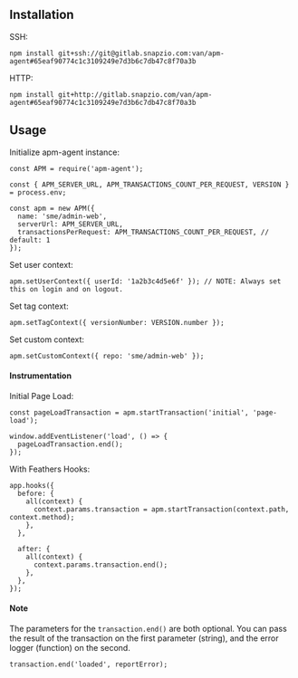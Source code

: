 ## Installation
SSH:
```
npm install git+ssh://git@gitlab.snapzio.com:van/apm-agent#65eaf90774c1c3109249e7d3b6c7db47c8f70a3b
```
HTTP:
```
npm install git+http://gitlab.snapzio.com/van/apm-agent#65eaf90774c1c3109249e7d3b6c7db47c8f70a3b
```

## Usage
Initialize apm-agent instance:
```
const APM = require('apm-agent');

const { APM_SERVER_URL, APM_TRANSACTIONS_COUNT_PER_REQUEST, VERSION } = process.env;

const apm = new APM({
  name: 'sme/admin-web',
  serverUrl: APM_SERVER_URL,
  transactionsPerRequest: APM_TRANSACTIONS_COUNT_PER_REQUEST, // default: 1
});
```

Set user context:
```
apm.setUserContext({ userId: '1a2b3c4d5e6f' }); // NOTE: Always set this on login and on logout.
```
Set tag context:
```
apm.setTagContext({ versionNumber: VERSION.number });
```

Set custom context:
```
apm.setCustomContext({ repo: 'sme/admin-web' });
```

#### Instrumentation
Initial Page Load:
```
const pageLoadTransaction = apm.startTransaction('initial', 'page-load');

window.addEventListener('load', () => {
  pageLoadTransaction.end();
});
```

With Feathers Hooks:
```
app.hooks({
  before: {
    all(context) {
      context.params.transaction = apm.startTransaction(context.path, context.method);
    },
  },

  after: {
    all(context) {
      context.params.transaction.end();
    },
  },
});
```


#### Note
The parameters for the ``transaction.end()`` are both optional. You can pass the result of the transaction on the first parameter (string), and the error logger (function) on the second.
```
transaction.end('loaded', reportError);
```
